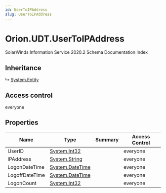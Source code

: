 ```yaml
---
id: UserToIPAddress
slug: UserToIPAddress
---
```


# Orion.UDT.UserToIPAddress

SolarWinds Information Service 2020.2 Schema Documentation Index

## Inheritance

↳ [System.Entity](./../System/Entity)

## Access control

everyone

## Properties

| Name | Type | Summary | Access Control |
| ------ | ------ | ------ | ------ |
| UserID | [System.Int32](https://docs.microsoft.com/en-us/dotnet/api/system.int32) |  | everyone |
| IPAddress | [System.String](https://docs.microsoft.com/en-us/dotnet/api/system.string) |  | everyone |
| LogonDateTime | [System.DateTime](https://docs.microsoft.com/en-us/dotnet/api/system.datetime) |  | everyone |
| LogoffDateTime | [System.DateTime](https://docs.microsoft.com/en-us/dotnet/api/system.datetime) |  | everyone |
| LogonCount | [System.Int32](https://docs.microsoft.com/en-us/dotnet/api/system.int32) |  | everyone |


